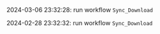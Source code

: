 2024-03-06 23:32:28: run workflow `Sync_Download` 

2024-02-28 23:32:32: run workflow `Sync_Download` 


